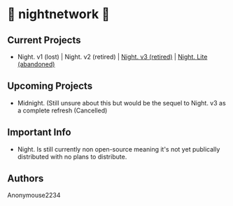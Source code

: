 
# 💫 nightnetwork 🌙




## Current Projects

 - Night. v1 (lost) | Night. v2 (retired) | [Night. v3 (retired)](https://usenight.vercel.app) | [Night. Lite (abandoned)](https://night-lite.vercel.app)

## Upcoming Projects

 - Midnight. (Still unsure about this but would be the sequel to Night. v3 as a complete refresh (Cancelled)

## Important Info

 - Night. Is still currently non open-source meaning it's not yet publically distributed with no plans to distribute.

 
## Authors

Anonymouse2234
